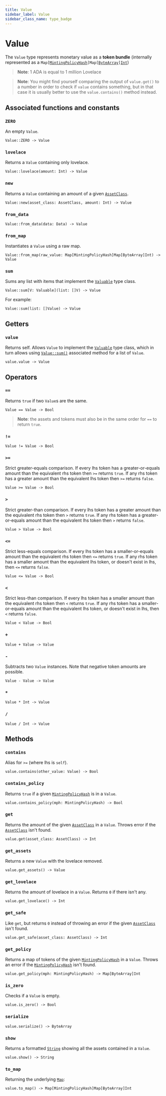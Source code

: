```yaml
---
title: Value
sidebar_label: Value
sidebar_class_name: type_badge
---
```

# <span className="type_badge">Value</span>

The `Value` type represents monetary value as a **token bundle** (internally represented as a `Map[`[`MintingPolicyHash`](./mintingpolicyhash.md)`]Map[`[`ByteArray`](./bytearray.md)`]`[`Int`](./int.md))

>**Note**: 1 ADA is equal to 1 million Lovelace

>**Note**: You might find yourself comparing the output of `value.get()` to a number in order to check if `value` contains something, but in that case it is usually better to use the `value.contains()` method instead.

## Associated functions and constants

### `ZERO`

An empty `Value`.

```helios
Value::ZERO -> Value
```

### `lovelace`

Returns a `Value` containing only lovelace.

```helios
Value::lovelace(amount: Int) -> Value
```

### `new`

Returns a `Value` containing an amount of a given [`AssetClass`](./assetclass.md).

```helios
Value::new(asset_class: AssetClass, amount: Int) -> Value
```

### `from_data`

```helios
Value::from_data(data: Data) -> Value
```

### `from_map`

Instantiates a `Value` using a raw map.

```helios
Value::from_map(raw_value: Map[MintingPolicyHash]Map[ByteArray]Int) -> Value
```

### `sum`

Sums any list with items that implement the [`Valuable`](./valuable.md) type class.

```helios
Value::sum[V: Valuable](list: []V) -> Value
```

For example:

```helios
Value::sum(list: []Value) -> Value
```

## Getters

### `value`

Returns self. Allows `Value` to implement the [`Valuable`](./valuable.md) type class, which in turn allows using [`Value::sum()`](./value.md#sum) associated method for a list of `Value`.

```helios
value.value -> Value
```

## Operators

### `==`

Returns `true` if two `Value`s are the same.

```helios
Value == Value -> Bool
```

> **Note**: the assets and tokens must also be in the same order for `==` to return `true`.

### `!=`

```helios
Value != Value -> Bool
```

### `>=`

Strict greater-equals comparison. If every lhs token has a greater-or-equals amount than the equivalent rhs token then `>=` returns `true`. If any rhs token has a greater amount than the equivalent lhs token then `>=` returns `false`.

```helios
Value >= Value -> Bool
```

### `>`

Strict greater-than comparison. If every lhs token has a greater amount than the equivalent rhs token then `>` returns `true`. If any rhs token has a greater-or-equals amount than the equivalent lhs token then `>` returns `false`.

```helios
Value > Value -> Bool
```

### `<=`

Strict less-equals comparison. If every lhs token has a smaller-or-equals amount than the equivalent rhs token then `<=` returns `true`. If any rhs token has a smaller amount than the equivalent lhs token, or doesn't exist in lhs, then `<=` returns `false`.

```helios
Value <= Value -> Bool
```

### `<`

Strict less-than comparison. If every lhs token has a smaller amount than the equivalent rhs token then `<` returns `true`. If any rhs token has a smaller-or-equals amount than the equivalent lhs token, or doesn't exist in lhs, then `<` returns `false`.

```helios
Value < Value -> Bool
```

### `+`

```helios
Value + Value -> Value
```

### `-`

Subtracts two `Value` instances. Note that negative token amounts are possible.

```helios
Value - Value -> Value
```

### `*`

```helios
Value * Int -> Value
```

### `/`

```helios
Value / Int -> Value
```

## Methods

### `contains`

Alias for `>=` (where lhs is `self`).

```helios
value.contains(other_value: Value) -> Bool
```

### `contains_policy`

Returns `true` if a given [`MintingPolicyHash`](./mintingpolicyhash.md) is in a `Value`.

```helios
value.contains_policy(mph: MintingPolicyHash) -> Bool
```

### `get`

Returns the amount of the given [`AssetClass`](./assetclass.md) in a `Value`. Throws error if the [`AssetClass`](./assetclass.md) isn't found.

```helios
value.get(asset_class: AssetClass) -> Int
```

### `get_assets`

Returns a new `Value` with the lovelace removed.

```helios
value.get_assets() -> Value
```

### `get_lovelace`

Returns the amount of lovelace in a `Value`. Returns `0` if there isn't any.

```helios
value.get_lovelace() -> Int
```

### `get_safe`

Like `get`, but returns `0` instead of throwing an error if the given [`AssetClass`](./assetclass.md) isn't found.

```helios
value.get_safe(asset_class: AssetClass) -> Int
```

### `get_policy`

Returns a map of tokens of the given [`MintingPolicyHash`](./mintingpolicyhash.md) in a `Value`. Throws an error if the [`MintingPolicyHash`](./mintingpolicyhash.md) isn't found.

```helios
value.get_policy(mph: MintingPolicyHash) -> Map[ByteArray]Int
```

### `is_zero`

Checks if a `Value` is empty.

```helios
value.is_zero() -> Bool
```

### `serialize`

```helios
value.serialize() -> ByteArray
```

### `show`

Returns a formatted [`String`](./string.md) showing all the assets contained in a `Value`.

```helios
value.show() -> String
```

### `to_map`

Returning the underlying [`Map`](./map.md):

```helios
value.to_map() -> Map[MintingPolicyHash]Map[ByteArray]Int
```